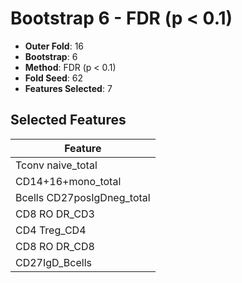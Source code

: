 # Bootstrap 6 - FDR (p < 0.1)

- **Outer Fold**: 16
- **Bootstrap**: 6
- **Method**: FDR (p < 0.1)
- **Fold Seed**: 62
- **Features Selected**: 7

## Selected Features

| Feature |
|---------|
| Tconv naive_total |
| CD14+16+mono_total |
| Bcells CD27posIgDneg_total |
| CD8 RO DR_CD3 |
| CD4 Treg_CD4 |
| CD8 RO DR_CD8 |
| CD27IgD_Bcells |
